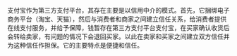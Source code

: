 
支付宝作为第三方支付平台，其存在主要是以信用中介的模式。首先，它捆绑电子商务平台（淘宝、天猫），然后与消费者和商家之间建立信任关系，给消费者提供在线支付服务，并给予保障，钱暂存在第三方支付平台支付宝，在买家确认收货后会转给卖家，有问题的情况下会退回买家。以此在卖家和买家之间建立双方信任并为这种信任作担保。它的主要特点是便捷和信任。


```python

```
